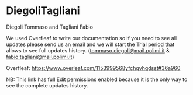 # DiegoliTagliani

Diegoli Tommaso and Tagliani Fabio

We used Overfleaf to write our documentation so if you need to see all updates please send us an email and we will start the Trial period that allows to see full updates history.
(tommaso.diegoli@mail.polimi.it & fabio.tagliani@mail.polimi.it)

Overfleaf: https://www.overleaf.com/1153999568yfchqvhqdsst#36a960

NB: This link has full Edit permissions enabled because it is the only way to see the complete updates history. 

